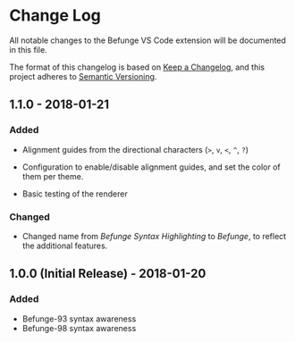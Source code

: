 # Change Log

All notable changes to the Befunge VS Code extension will be documented in this file.

The format of this changelog is based on [Keep a Changelog](http://keepachangelog.com/en/1.0.0/),
and this project adheres to [Semantic Versioning](http://semver.org/spec/v2.0.0.html).

## 1.1.0 - 2018-01-21

### Added

* Alignment guides from the directional characters (`>`, `v`, `<`, `^`, `?`)

* Configuration to enable/disable alignment guides, and set the color of them per theme.

* Basic testing of the renderer

### Changed

* Changed name from *Befunge Syntax Highlighting* to *Befunge*, to reflect the additional features.

## 1.0.0 (Initial Release) - 2018-01-20

### Added

* Befunge-93 syntax awareness
* Befunge-98 syntax awareness